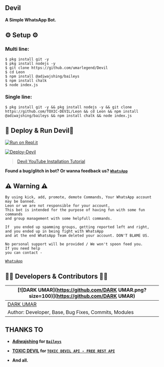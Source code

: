 ## Devil
**A Simple WhatsApp Bot.**

## ⚙️ Setup ⚙️

### Multi line:
```
$ pkg install git -y
$ pkg install nodejs -y
$ git clone https://github.com/umarlegend/Devil
$ cd Leon
$ npm install @adiwajshing/baileys
$ npm install chalk
$ node index.js
```

### Single line:
```
$ pkg install git -y && pkg install nodejs -y && git clone https://github.com/TOXIC-DEVIL/Leon && cd Leon && npm install @adiwajshing/baileys && npm install chalk && node index.js
```

## 💫 Deploy & Run Devil💫

[![Run on Repl.it](https://replit.com/@umarlegend/Devil-1)](https://replit.com/@TOXICDEVIL/Leon)

[![Deploy-Devil](https://www.herokucdn.com/deploy/button.svg)](https://github.com/umarlegend/Devil)

> [Devil YouTube Installation Tutorial](https://www.youtube.com/c/UMARMODS)

**Found a bug/glitch in bot? Or wanna feedback us? [`WhatsApp`](https://wa.me/923165123719?text=Hi)**

## ⚠ Warning ⚠

```
By using kick, add, promote, demote Commands, Your WhatsApp account may be banned.
Leon or we are not responsible for your account, 
This bot is intended for the purpose of having fun with some fun commands 
and group management with some helpfull commands.

If  you ended up spamming groups, getting reported left and right, 
and you ended up in being fight with WhatsApp
and at the end WhatsApp Team deleted your account. DON'T BLAME US.

No personal support will be provided / We won't spoon feed you. 
If you need help
you can contact - 
```
[`WhatsApp`](https://wa.me/9231651237194?text=Hi)

## 👨‍💻 Developers & Contributors 👨‍💻

 [![DARK UMAR](https://github.com/DARK UMAR.png?size=100)](https://github.com/DARK UMAR) |
----|
[DARK UMAR](https://github.com/umarlegend)  | 
Author: Developer, Base, Bug Fixes, Commits, Modules | 

## THANKS TO

- **[Adiwajshing](https://github.com/umarlegend) for [`Baileys`](https://github.com/adiwajshing/Baileys)**

- **[TOXIC DEVIL](https://github.com/TOXIC-DEVIL) for [`TOXIC DEVIL API - FREE REST API`](https://api-toxic-devil.herokuapp.com/)**

- **And all.**
